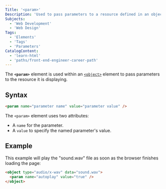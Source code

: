 ```yaml
---
Title: '<param>'
Description: 'Used to pass parameters to a resource defined in an object tag.'
Subjects:
  - 'Web Development'
  - 'Web Design'
Tags:
  - 'Elements'
  - 'Tags'
  - 'Parameters'
CatalogContent:
  - 'learn-html'
  - 'paths/front-end-engineer-career-path'
---
```


The **`<param>`** element is used within an [`<object>`](https://www.codecademy.com/resources/docs/html/elements/object) element to pass parameters to the resource it is displaying.

## Syntax

```html
<param name="parameter name" value="parameter value" />
```

The `<param>` element uses two attributes:

- A `name` for the parameter.
- A `value` to specify the named parameter's value.

## Example

This example will play the "sound.wav" file as soon as the browser finishes loading the page:

```html
<object type="audio/x-wav" data="sound.wav">
  <param name="autoplay" value="true" />
</object>
```
